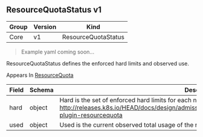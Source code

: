 ## ResourceQuotaStatus v1

Group        | Version     | Kind
------------ | ---------- | -----------
Core | v1 | ResourceQuotaStatus

> Example yaml coming soon...



ResourceQuotaStatus defines the enforced hard limits and observed use.

<aside class="notice">
Appears In  <a href="#resourcequota-v1">ResourceQuota</a> </aside>

Field        | Schema     | Description
------------ | ---------- | -----------
hard | object | Hard is the set of enforced hard limits for each named resource. More info: http://releases.k8s.io/HEAD/docs/design/admission_control_resource_quota.md#admissioncontrol-plugin-resourcequota
used | object | Used is the current observed total usage of the resource in the namespace.

